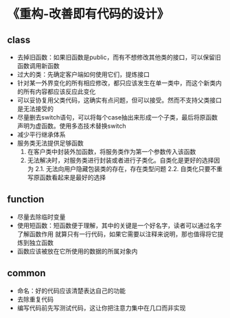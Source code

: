 # 《重构-改善即有代码的设计》
## class
- 去掉旧函数：如果旧函数是public，而有不想修改其他类的接口，可以保留旧函数调用新函数
- 过大的类：先确定客户端如何使用它们，提炼接口
- 针对某一外界变化的所有相应修改，都只应该发生在单一类中，而这个新类内的所有内容都应该反应此变化
- 可以妥协复用父类代码，这确实有点问题，但可以接受。然而不支持父类接口是无法接受的
- 尽量删去switch语句，可以将每个case抽出来形成一个子类，最后将原函数声明为虚函数。使用多态技术替换switch
- 减少平行继承体系
- 服务类无法提供足够函数
    1. 在客户类中封装外加函数，将服务类作为第一个参数传入该函数
    2. 无法解决时，对服务类进行封装或者进行子类化。自类化是更好的选择因为
    2.1. 无法向用户隐藏包装类的存在，存在类型问题
    2.2. 自类化只要不重写原函数看起来是最好的选择

## function
- 尽量去除临时变量
- 使用短函数：短函数便于理解，其中的关键是一个好名字，读者可以通过名字了解函数作用
就算只有一行代码，如果它需要以注释来说明，那也值得将它提炼到独立函数
- 函数应该被放在它所使用的数据的所属对象内

## common
- 命名：好的代码应该清楚表达自己的功能
- 去除重复代码
- 编写代码前先写测试代码，这让你把注意力集中在几口而非实现